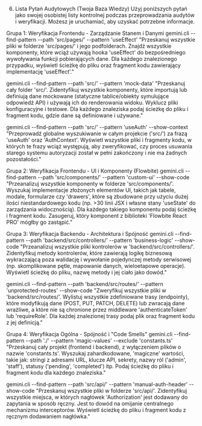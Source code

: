 6. Lista Pytań Audytowych (Twoja Baza Wiedzy)
   Użyj poniższych pytań jako swojej osobistej listy kontrolnej podczas przeprowadzania audytów i weryfikacji. Możesz je uruchamiać, aby uzyskać potrzebne informacje.

Grupa 1: Weryfikacja Frontendu - Zarządzanie Stanem i Danymi
gemini.cli --find-pattern --path 'src/pages/' --pattern 'useEffect'
"Przeskanuj wszystkie pliki w folderze 'src/pages/' i jego podfolderach. Znajdź wszystkie komponenty, które wciąż używają hooka 'useEffect' do bezpośredniego wywoływania funkcji pobierających dane. Dla każdego znalezionego przypadku, wyświetl ścieżkę do pliku oraz fragment kodu zawierający implementację 'useEffect'."

gemini.cli --find-pattern --path 'src/' --pattern 'mock-data'
"Przeskanuj cały folder 'src/'. Zidentyfikuj wszystkie komponenty, które importują lub definiują dane mockowane (statyczne tablice/obiekty symulujące odpowiedź API) i używają ich do renderowania widoku. Wyklucz pliki konfiguracyjne i testowe. Dla każdego znaleziska podaj ścieżkę do pliku i fragment kodu, gdzie dane są definiowane i używane."

gemini.cli --find-pattern --path 'src/' --pattern 'useAuth' --show-context
"Przeprowadź globalne wyszukiwanie w całym projekcie ('src/') za frazą 'useAuth' oraz 'AuthContext'. Wyświetl wszystkie pliki i fragmenty kodu, w których te frazy wciąż występują, aby zweryfikować, czy proces usuwania starego systemu autoryzacji został w pełni zakończony i nie ma żadnych pozostałości."

Grupa 2: Weryfikacja Frontendu - UI i Komponenty (Flowbite)
gemini.cli --find-pattern --path 'src/components/' --pattern 'custom-ui' --show-code
"Przeanalizuj wszystkie komponenty w folderze 'src/components/'. Wyszukaj implementacje złożonych elementów UI, takich jak tabele, modale, formularze czy 'drawers', które są zbudowane przy użyciu dużej ilości niestandardowego kodu (np. >30 linii JSX i własne stany 'useState' do zarządzania widocznością). Dla każdego takiego komponentu podaj ścieżkę i fragment kodu. Zasugeruj, który komponent z biblioteki 'Flowbite React PRO' mógłby go zastąpić."

Grupa 3: Weryfikacja Backendu - Architektura i Spójność
gemini.cli --find-pattern --path 'backend/src/controllers/' --pattern 'business-logic' --show-code
"Przeanalizuj wszystkie pliki kontrolerów w 'backend/src/controllers/'. Zidentyfikuj metody kontrolerów, które zawierają logikę biznesową wykraczającą poza walidację i wywołanie pojedynczej metody serwisowej (np. skomplikowane pętle, mapowanie danych, wieloetapowe operacje). Wyświetl ścieżkę do pliku, nazwę metody i jej ciało jako dowód."

gemini.cli --find-pattern --path 'backend/src/routes/' --pattern 'unprotected-routes' --show-code
"Zweryfikuj wszystkie pliki w 'backend/src/routes/'. Wylistuj wszystkie zdefiniowane trasy (endpointy), które modyfikują dane (POST, PUT, PATCH, DELETE) lub zwracają dane wrażliwe, a które nie są chronione przez middleware 'authenticateToken' lub 'requireRole'. Dla każdej znalezionej trasy podaj plik oraz fragment kodu z jej definicją."

Grupa 4: Weryfikacja Ogólna - Spójność i "Code Smells"
gemini.cli --find-pattern --path './' --pattern 'magic-values' --exclude 'constants.ts'
"Przeskanuj cały projekt (frontend i backend), z wyłączeniem plików o nazwie 'constants.ts'. Wyszukaj zahardkodowane, 'magiczne' wartości, takie jak: stringi z adresami URL, klucze API, sekrety, nazwy ról ('admin', 'staff'), statusy ('pending', 'completed') itp. Podaj ścieżkę do pliku i fragment kodu dla każdego znaleziska."

gemini.cli --find-pattern --path 'src/api/' --pattern 'manual-auth-header' --show-code
"Przeskanuj wszystkie pliki w folderze 'src/api/'. Zidentyfikuj wszystkie miejsca, w których nagłówek 'Authorization' jest dodawany do zapytania w sposób ręczny. Jest to dowód na omijanie centralnego mechanizmu interceptorów. Wyświetl ścieżkę do pliku i fragment kodu z ręcznym dodawaniem nagłówka."
